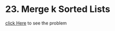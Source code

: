 # 23. Merge k Sorted Lists
[click Here](https://leetcode.com/problems/merge-k-sorted-lists/) to see the problem
